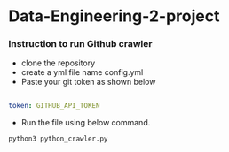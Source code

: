 # Data-Engineering-2-project
### Instruction to run Github crawler
- clone the repository
- create a yml file name config.yml
- Paste your git token as shown below
``` YAML

token: GITHUB_API_TOKEN

```
- Run the file using below command.
``` shell
python3 python_crawler.py
```
